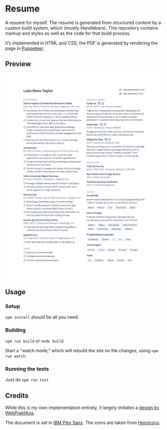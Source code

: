 # Resume

A resumé for myself. The resumé is generated from structured content by a custom build system, which
(mostly Handlebars). This repository contains markup and styles as well as the code for that build
process.

It’s implemented in HTML and CSS; the PDF is generated by rendering the page in [Puppeteer](https://github.com/puppeteer/puppeteer).


## Preview
[![](preview.png)](https://raw.githubusercontent.com/controversial/resume/master/resume.pdf)


## Usage
### Setup
`npm install` should be all you need.

### Building
`npm run build` or `node build`

Start a “watch mode,” which will rebuild the site on file changes, using `npm run watch`.

### Running the tests
Just do `npm run test`


## Credits
While this is my own implementation entirely, it largely imitates a [design by WebPraktikos](https://github.com/WebPraktikos/universal-resume).

The document is set in [IBM Plex Sans](https://www.ibm.com/plex/). The icons are taken from [Heroicons](https://heroicons.com/).
